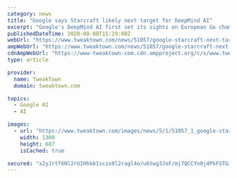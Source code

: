 ```yaml
---
category: news
title: "Google says Starcraft likely next target for DeepMind AI"
excerpt: "Google's DeepMind AI first set its sights on European Go champion Fan Hui, defeating it soundly before taking the crown from world champion Lee Sedol (while there's still one game to go in the ..."
publishedDateTime: 2020-08-08T15:29:00Z
webUrl: "https://www.tweaktown.com/news/51057/google-starcraft-next-target-deepmind-ai/index.html"
ampWebUrl: "https://www.tweaktown.com/news/51057/google-starcraft-next-target-deepmind-ai/amp.html"
cdnAmpWebUrl: "https://www-tweaktown-com.cdn.ampproject.org/c/s/www.tweaktown.com/news/51057/google-starcraft-next-target-deepmind-ai/amp.html"
type: article

provider:
  name: TweakTown
  domain: tweaktown.com

topics:
  - Google AI
  - AI

images:
  - url: "https://www.tweaktown.com/images/news/5/1/51057_1_google-starcraft-next-target-deepmind-ai_full.jpg"
    width: 1300
    height: 687
    isCached: true

secured: "x2yJrtf6Nl2rUIHhk61sczx0l2ragl4o/u6twg3JoF/mj7QCCYn0j4PkFSTGiVSb6W/iHhFuSeAkCTCDIIS9KlBcgsPTZevwHqxiVVW1yKeNY4nrNVAdSziDnDYxwdJxNwDM5wLEki8kylmYHR/8jmLAK/TyOikmDUmWf+p2OKIsTFUNnAF+s3heRN5jXcJYlqcNxWGvhIhn9D6O/UE3ar68s+VkmiJ38At0a/bhFFJu1FvwCZDpqmCx0w0vqqMsZbQuxV+35IMThO57B9Gbx03rIV/jgJS7o7x+TJqj7bry3cZ26xgOpk7J9FxgAv4fG8NmPT+qALKTmBNu1cbaDg==;1/rP/9Jv0ZEQ47uVXxpqiA=="
---
```



